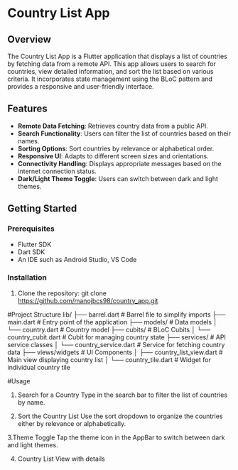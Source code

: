 # Country List App

## Overview

The Country List App is a Flutter application that displays a list of countries by fetching data from a remote API. This app allows users to search for countries, view detailed information, and sort the list based on various criteria. It incorporates state management using the BLoC pattern and provides a responsive and user-friendly interface.

## Features

- **Remote Data Fetching**: Retrieves country data from a public API.
- **Search Functionality**: Users can filter the list of countries based on their names.
- **Sorting Options**: Sort countries by relevance or alphabetical order.
- **Responsive UI**: Adapts to different screen sizes and orientations.
- **Connectivity Handling**: Displays appropriate messages based on the internet connection status.
- **Dark/Light Theme Toggle**: Users can switch between dark and light themes.

## Getting Started

### Prerequisites

- Flutter SDK
- Dart SDK
- An IDE such as Android Studio, VS Code

### Installation

1. Clone the repository:
   git clone https://github.com/manojbcs98/country_app.git

#Project Structure
lib/
├── barrel.dart          # Barrel file to simplify imports
├── main.dart            # Entry point of the application
├── models/              # Data models
│   └── country.dart     # Country model
├── cubits/              # BLoC Cubits
│   └── country_cubit.dart # Cubit for managing country state
├── services/            # API service classes
│   └── country_service.dart # Service for fetching country data
├── views/widgets             # UI Components
│   ├── country_list_view.dart # Main view displaying country list
│   └── country_tile.dart # Widget for individual country tile

#Usage
1. Search for a Country
Type in the search bar to filter the list of countries by name.

2. Sort the Country List
Use the sort dropdown to organize the countries either by relevance or alphabetically.

3.Theme Toggle
Tap the theme icon in the AppBar to switch between dark and light themes.

4. Country List View with details

